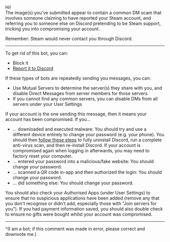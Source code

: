 Hi!  
The image(s) you've submitted appear to contain a common DM scam that involves someone claiming to have reported your Steam account, and referring you to someone else on Discord pretending to be Steam support, tricking you into compromising your account. 

Remember: Steam would never contact you through Discord.  

- - -

To get rid of this bot, you can:

- Block it
- [Report it to Discord](https://dis.gd/howtoreport)

If these types of bots are repeatedly sending you messages, you can:

- Use Mutual Servers to determine the server(s) they share with you, and disable Direct Messages from server members for those servers.
- If you cannot find any common servers, you can disable DMs from all servers under your User Settings

If your account is the one sending this message, then it means your account has been compromised. If you...

- ... downloaded and executed malware: You should try and use a different device entirely to change your password (e.g. your phone). You should then [follow these steps](https://support.discord.com/hc/articles/115004307527--Windows-Corrupt-Installation) to fully uninstall Discord, run a complete anti-virus scan, and then re-install Discord. If your account is compromised again when logging in afterwards, you may need to factory reset your computer.
- ... entered your password into a malicious/fake website: You should change your password. 
- ... scanned a QR code in-app and then authorized the login: You should change your password.
- ... did something else: You should change your password.

You should also check your Authorised Apps (under User Settings) to ensure that no suspicious applications have been added (remove any that you don't recognise or didn't add, especially those with "Join servers for you"). If you had payment information saved, you should also double check to ensure no gifts were bought whilst your account was compromised.

- - -

^(I am a bot; if this comment was made in error, please correct and downvote me.)
